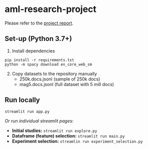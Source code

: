 # aml-research-project

Please refer to the [project report](project_report.pdf).

## Set-up (Python 3.7+)
1. Install dependencies
```
pip install -r requirements.txt
python -m spacy download en_core_web_sm
```
2. Copy datasets to the repository manually
   - 250k.docs.jsonl (sample of 250k docs)
   - mag5.docs.jsonl (full dataset with 5 mill docs)

## Run locally

```
streamlit run app.py
```

*Or run individual streamlit pages:*

- **Initial studies:** `streamlit run explore.py`
- **Dataframe (feature) selection:** `streamlit run main.py`
- **Experiment selection:** `streamlin run experiment_selection.py`


